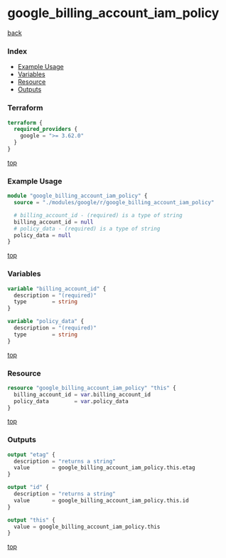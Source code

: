 # google_billing_account_iam_policy

[back](../google.md)

### Index

- [Example Usage](#example-usage)
- [Variables](#variables)
- [Resource](#resource)
- [Outputs](#outputs)

### Terraform

```terraform
terraform {
  required_providers {
    google = ">= 3.62.0"
  }
}
```

[top](#index)

### Example Usage

```terraform
module "google_billing_account_iam_policy" {
  source = "./modules/google/r/google_billing_account_iam_policy"

  # billing_account_id - (required) is a type of string
  billing_account_id = null
  # policy_data - (required) is a type of string
  policy_data = null
}
```

[top](#index)

### Variables

```terraform
variable "billing_account_id" {
  description = "(required)"
  type        = string
}

variable "policy_data" {
  description = "(required)"
  type        = string
}
```

[top](#index)

### Resource

```terraform
resource "google_billing_account_iam_policy" "this" {
  billing_account_id = var.billing_account_id
  policy_data        = var.policy_data
}
```

[top](#index)

### Outputs

```terraform
output "etag" {
  description = "returns a string"
  value       = google_billing_account_iam_policy.this.etag
}

output "id" {
  description = "returns a string"
  value       = google_billing_account_iam_policy.this.id
}

output "this" {
  value = google_billing_account_iam_policy.this
}
```

[top](#index)